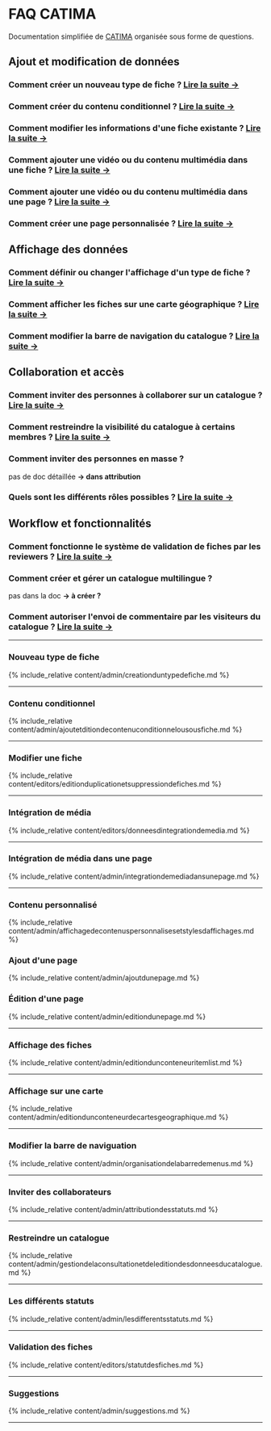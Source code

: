 # FAQ CATIMA

Documentation simplifiée de [CATIMA](https://catima.github.io/userdoc/) organisée sous forme de questions.

## Ajout et modification de données

### Comment créer un nouveau type de fiche ? [Lire la suite → ](#nouveau-type-de-fiche)

### Comment créer du contenu conditionnel ? [Lire la suite → ](#contenu-conditionnel)

### Comment modifier les informations d'une fiche existante ? [Lire la suite → ](#modifier-une-fiche)

### Comment ajouter une vidéo ou du contenu multimédia dans une **fiche** ? [Lire la suite → ](#int&eacute;gration-de-m&eacute;dia)

### Comment ajouter une vidéo ou du contenu multimédia dans une **page** ? [Lire la suite → ](#int&eacute;gration-de-m&eacute;dia-dans-une-page)

### Comment créer une page personnalisée ? [Lire la suite → ](#contenu-personnalis&eacute;)

## Affichage des données

### Comment définir ou changer l'affichage d'un type de fiche ? [Lire la suite → ](#affichage-des-fiches)

### Comment afficher les fiches sur une carte géographique ? [Lire la suite → ](#affichage-sur-une-carte)

### Comment modifier la barre de navigation du catalogue ? [Lire la suite → ](#modifier-la-barre-de-naviguation)

## Collaboration et accès

### Comment inviter des personnes à collaborer sur un catalogue ? [Lire la suite → ](#inviter-des-collaborateurs)

### Comment restreindre la visibilité du catalogue à certains membres ? [Lire la suite → ](#restreindre-un-catalogue)

### Comment inviter des personnes en masse ?

pas de doc détaillée **-> dans attribution**

### Quels sont les différents rôles possibles ? [Lire la suite → ](#les-diff&eacute;rents-statuts)

## Workflow et fonctionnalités

### Comment fonctionne le système de validation de fiches par les reviewers ? [Lire la suite → ](#validation-des-fiches)

### Comment créer et gérer un catalogue multilingue ?

pas dans la doc **-> à créer ?**

### Comment autoriser l'envoi de commentaire par les visiteurs du catalogue ? [Lire la suite → ](#suggestions)

----

### Nouveau type de fiche

{% include_relative content/admin/creationduntypedefiche.md %}

----

### Contenu conditionnel

{% include_relative content/admin/ajoutetditiondecontenuconditionnelousousfiche.md %}

----

### Modifier une fiche

{% include_relative content/editors/editionduplicationetsuppressiondefiches.md %}

----

### Intégration de média

{% include_relative content/editors/donneesdintegrationdemedia.md %}

----

### Intégration de média dans une page

{% include_relative content/admin/integrationdemediadansunepage.md %}

----

### Contenu personnalisé

{% include_relative content/admin/affichagedecontenuspersonnalisesetstylesdaffichages.md %}


<a id="ajoutpage"></a>
### Ajout d'une page

{% include_relative content/admin/ajoutdunepage.md %}

<a id="editionpage"></a>
### Édition d'une page 

{% include_relative content/admin/editiondunepage.md %}

----

### Affichage des fiches

{% include_relative content/admin/editiondunconteneuritemlist.md %}

----

### Affichage sur une carte

{% include_relative content/admin/editiondunconteneurdecartesgeographique.md %}

----

### Modifier la barre de naviguation

{% include_relative content/admin/organisationdelabarredemenus.md %}

----

### Inviter des collaborateurs

{% include_relative content/admin/attributiondesstatuts.md %}

----

### Restreindre un catalogue

{% include_relative content/admin/gestiondelaconsultationetdeleditiondesdonneesducatalogue.md %}

----

### Les différents statuts

{% include_relative content/admin/lesdifferentsstatuts.md %}

----

### Validation des fiches

{% include_relative content/editors/statutdesfiches.md %}

----

### Suggestions

{% include_relative content/admin/suggestions.md %}

----
